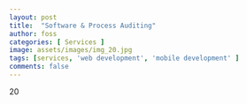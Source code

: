 ```yaml
---
layout: post
title:  "Software & Process Auditing"
author: foss
categories: [ Services ]
image: assets/images/img_20.jpg
tags: [services, 'web development', 'mobile development' ]
comments: false
---
```

20

